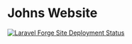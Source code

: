 # Johns Website

[![Laravel Forge Site Deployment Status](https://img.shields.io/endpoint?url=https%3A%2F%2Fforge.laravel.com%2Fsite-badges%2Fd167ad02-58fb-46df-b78e-49facb1707b9&style=plastic)](https://forge.laravel.com/servers/777195/sites/2756052)